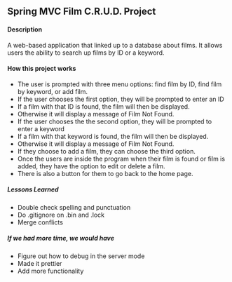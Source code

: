 ## Spring MVC Film C.R.U.D. Project

#### Description
A web-based application that linked up to a database about films. It allows users the ability to search up films by ID or a keyword. 

#### How this project works
* The user is prompted with three menu options: find film by ID, find film by keyword, or add film.
* If the user chooses the first option, they will be prompted to enter an ID
 * If a film with that ID is found, the film will then be displayed.
 * Otherwise it will display a message of Film Not Found.
* If the user chooses the the second option, they will be prompted to enter a keyword
 * If a film with that keyword is found, the film will then be displayed.
 * Otherwise it will display a message of Film Not Found.
* If they choose to add a film, they can choose the third option.
* Once the users are inside the program when their film is found or film is added, they have the option to edit or delete a film.
* There is also a button for them to go back to the home page.


##### Lessons Learned
* Double check spelling and punctuation
* Do .gitignore on .bin and .lock
* Merge conflicts

##### If we had more time, we would have
* Figure out how to debug in the server mode
* Made it prettier
* Add more functionality

